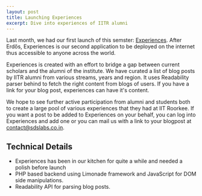 ```yaml
---
layout: post
title: Launching Experiences
excerpt: Dive into experiences of IITR alumni
---
```


Last month, we had our first launch of this semster: [Experiences](http://experiences.sdslabs.co).
After Erdős, Experiences is our second application to be deployed on the internet thus accessible to anyone across the world.

Experiences is created with an effort to bridge a gap between current scholars and the alumni of the institute. We have curated a list of blog posts by IITR alumni from various streams, years and region. It uses Readability parser behind to fetch the right content from blogs of users. If you have a link for your blog post, experiences can have it's content.

We hope to see further active participation from alumni and students both to create a large pool of various experiences that they had at IIT Roorkee. If you want a post to be added to Experiences on your behalf, you can log into Experiences and add one or you can mail us with a link to your blogpost at contact@sdslabs.co.in.

## Technical Details
- Experiences has been in our kitchen for quite a while and needed a polish before launch
- PHP based backend using Limonade framework and JavaScript for DOM side manipulations.
- Readability API for parsing blog posts.